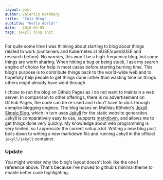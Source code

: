 ```yaml
---
layout: post
author: Valentin Rothberg
title:  "Init Blog"
subtitle: "Hello World!"
date:   2018-03-05
tags: jekyll blog init
---
```


For quite some time I was thinking about starting to blog about things related to work (containers and Kubernetes at SUSE/openSUSE and research before).  No worries, this won't be a high-frequency blog, but some things are worth sharing.  When hitting a bug or being stuck, I ask my search engine of choice for help in most cases before starting burning time.  This blog's purpose is to contribute things back to the world-wide web and to hopefully help people to get things done rather than wasting time on things others might already have went through.

I chose to run the blog on Github Pages as I do not want to maintain a web server.  In comparison to other offerings, there is no advertisement on Github Pages, the code can be re-used and I don't have to click through complex blogging engines.  The blog bases on Mathias Köhnke's [Jekyll Simple Blog](https://github.com/mkoehnke/jekyll-simple-blog), which in turn uses [Jekyll](https://jekyllrb.com/) for the static website generation.  Jekyll is comparatively easy to use, supports [markdown](https://en.wikipedia.org/wiki/Markdown), and allows me to get things done very quickly.  My knowledge about web programming is very limited, so I appreciate the current setup a lot.  Writing a new blog post boils down to writing a new markdown file and running Jekyll in the official `jekyll/jekyll` container.

### Update
You might wonder why the blog's layout doesn't look like the one I reference above. That's because I've moved to github's minimal theme to enable better code highlighting.

